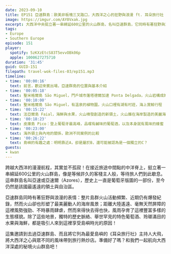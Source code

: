 ```yaml
---
date: 2023-09-10
title: EP151 亞速群島：歐美非板塊三叉路口，大西洋之心的狂野與浪漫 ft. 耳朵旅行社 大飛
image: https://imgur.com/AY0Vxak.jpg
excerpt: 大西洋中央挺立著一串綿延600公里的火山群島，名叫亞速群島，它同時有著狂野與浪漫的表情。從火山到動植物地景，從特色葡萄酒到豐富的海鮮與水果，都是吸引人來到這裡享受島嶼時光的原因。這集就和我們一起航向大西洋深處的秘境火山群島吧！
tags:
- Europe
- Southern Europe
episode: 151
player:
  spotify: 5zKXzEtcS83T5evvOBk06p
  apple: 1000627275710
duration: '31:45'
guid: GUID-151
filepath: travel-wok-files-03/ep151.mp3
timeline:
- time: '00:00:16'
  text: 前言，歡迎來賓出場，亞速群島的位置與基本介紹
- time: '00:05:18'
  text: 聖米格爾島 São Miguel，門戶城市蓬塔德爾加達 Ponta Delgada，火山岩構成的黑白色建築風格
- time: '00:10:00'
  text: 聖米格爾島 São Miguel，有溫泉的植物園，火山口裡有湖有村莊，海上賞鯨行程
- time: '00:15:22'
  text: 法亞爾島 Faial，海鮮與水果，火山噴發創造的新領土，火山錐在海岸製造的美麗海灘
- time: '00:18:23'
  text: 皮庫島 Pico：登上葡萄牙最高峰，品嚐有鹹味的葡萄酒，以及本身就有風味的蜂蜜
- time: '00:23:00'
  text: 海外領土與內地的關係，歐洲不同案例的比較
- time: '00:26:22'
  text: 島嶼的有趣之處：明明靠近A，卻是屬於B，還可能被認為是一個獨立的C？
guests:
- kwan
---
```

跨越大西洋的漫漫航程，其實並不孤寂！在接近旅途中間點的中洋脊上，挺立著一串綿延600公里的火山群島，像是等候許久的客棧主人般，等待旅人們到此歇息。這串群島名叫亞速或亞速爾（Azores），歷史上一直是葡萄牙版圖的一部份，至今仍然是該國最遙遠的領土與自治區。

亞速群島同時有著狂野與浪漫的表情：整片島群火山活動頻繁、近期仍有爆發紀錄，然而火山卻也形塑了最美麗動人的海岸風景；距離大陸遙遠、毫無天然屏障的這裡風勢強勁、不時暴雨肆虐，然而來得快去得也快，風雨孕育了這裡豐富多樣的生態樣貌。除了這些地景，獨特的歷史脈絡、舉世罕見的特色葡萄酒、玲瑯滿目的水果與海鮮，都是吸引人來到這裡享受島嶼時光的原因！

這集邀請到去過亞速群島、而且將它列為最愛島嶼的《耳朵旅行社》主持人大飛，將大西洋之心與眾不同的風味帶到旅行熱炒店。準備好了嗎？和我們一起航向大西洋深處的秘境火山群島吧！
